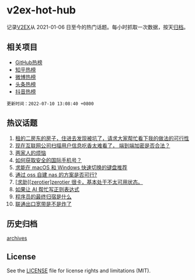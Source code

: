# v2ex-hot-hub

 记录[V2EX](https://www.v2ex.com/)从 2021-01-06 日至今的热门话题。每小时抓取一次数据，按天[归档](archives)。
 
 ## 相关项目

- [GitHub热榜](https://github.com/snaildev/github-hot-hub)
- [知乎热榜](https://github.com/snaildev/zhihu-hot-hub)
- [微博热榜](https://github.com/snaildev/weibo-hot-hub)
- [头条热榜](https://github.com/snaildev/toutiao-hot-hub)
- [抖音热榜](https://github.com/snaildev/douyin-hot-hub)


 `更新时间：2022-07-10 13:08:40 +0800`

## 热议话题

1. [租的二房东的房子，住进去发现被坑了，请求大家帮忙看下我的做法的可行性](https://www.v2ex.com/t/865096)
1. [现在互联网公司扫描用户信息吃香太难看了， 端到端加密是否合法？](https://www.v2ex.com/t/865227)
1. [两家人的烦恼](https://www.v2ex.com/t/865210)
1. [如何获取安全的国际手机号？](https://www.v2ex.com/t/865174)
1. [求能在 macOS 和 Windows 快速切换的键盘推荐](https://www.v2ex.com/t/865116)
1. [通过 oss 自建 nas 的方案是否可行?](https://www.v2ex.com/t/865146)
1. [[求助][zerotier]zerotier 很卡，基本处于不太可用状态。](https://www.v2ex.com/t/865188)
1. [如果让 AI 帮忙写正则表达式](https://www.v2ex.com/t/865127)
1. [程序员的最终归宿是什么](https://www.v2ex.com/t/865217)
1. [联通出口宽带是不是炸了](https://www.v2ex.com/t/865173)

## 历史归档

[archives](archives)

## License

See the [LICENSE](LICENSE) file for license rights and limitations (MIT).
